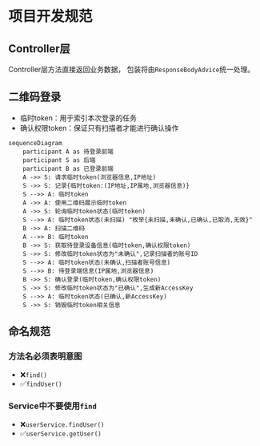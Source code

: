 # 项目开发规范

## Controller层

Controller层方法直接返回业务数据，
包装将由`ResponseBodyAdvice`统一处理。

## 二维码登录

- 临时token：用于索引本次登录的任务
- 确认权限token：保证只有扫描者才能进行确认操作

```mermaid
sequenceDiagram
    participant A as 待登录前端
    participant S as 后端
    participant B as 已登录前端
    A ->> S: 请求临时token(浏览器信息,IP地址)
    S ->> S: 记录{临时token:(IP地址,IP属地,浏览器信息)}
    S -->> A: 临时token
    A ->> A: 使用二维码展示临时token
    A ->> S: 轮询临时token状态(临时token)
    S -->> A: 临时token状态(未扫描) "枚举{未扫描,未确认,已确认,已取消,无效}"
    B ->> A: 扫描二维码
    A -->> B: 临时token
    B ->> S: 获取待登录设备信息(临时token,确认权限token)
    S ->> S: 修改临时token状态为"未确认",记录扫描者的账号ID
    S -->> A: 临时token状态(未确认,扫描者账号信息)
    S -->> B: 待登录端信息(IP属地,浏览器信息)
    B ->> S: 确认登录(临时token,确认权限token)
    S ->> S: 修改临时token状态为"已确认",生成新AccessKey
    S -->> A: 临时token状态(已确认,新AccessKey)
    S ->> S: 销毁临时token相关信息
```

## 命名规范

### 方法名必须表明意图

- ❌`find()`
- ✅`findUser()`

### Service中不要使用`find`

- ❌`userService.findUser()`
- ✅`userService.getUser()`
